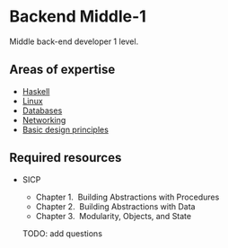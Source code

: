 # Backend Middle-1

Middle back-end developer 1 level.

## Areas of expertise

- [Haskell](./haskell.md)
- [Linux](./linux.md)
- [Databases](./db.md)
- [Networking](./networking.md)
- [Basic design principles](../../shared/middle-1/design.md)

## Required resources

- SICP

  - Chapter 1.  Building Abstractions with Procedures
  - Chapter 2.  Building Abstractions with Data
  - Chapter 3.  Modularity, Objects, and State

  TODO: add questions
